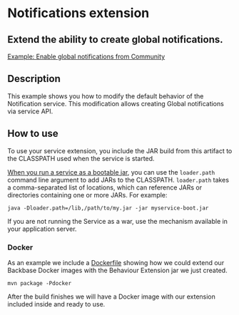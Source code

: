 # Notifications extension
## Extend the ability to create global notifications.

[Example: Enable global notifications from Community](https://community.backbase.com/documentation/DBS/latest/notification_enable_global)

## Description
This example shows you how to modify the default behavior of the Notification service. 
This modification allows creating Global notifications via service API.

## How to use
To use your service extension, you include the JAR build from this artifact to the CLASSPATH used when 
the service is started.

[When you run a service as a bootable jar](https://docs.spring.io/spring-boot/docs/current/reference/htmlsingle/#executable-jar-property-launcher-features), 
you can use the `loader.path` command line argument to add JARs to the CLASSPATH. 
`loader.path` takes a comma-separated list of locations, which can reference JARs or 
directories containing one or more JARs. For example: 

    java -Dloader.path=/lib,/path/to/my.jar -jar myservice-boot.jar
    
If you are not running the Service as a war, use the mechanism available in your application server.

### Docker
As an example we include a [Dockerfile](Dockerfile) showing how we could extend our Backbase Docker images
with the Behaviour Extension jar we just created.

    mvn package -Pdocker

After the build finishes we will have a Docker image with our extension included inside and ready to use.